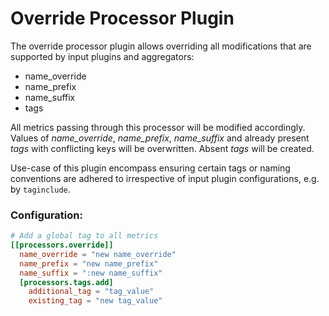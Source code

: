 # Override Processor Plugin

The override processor plugin allows overriding all modifications that are
supported by input plugins and aggregators:

* name_override
* name_prefix
* name_suffix
* tags

All metrics passing through this processor will be modified accordingly. Values
of *name_override*, *name_prefix*, *name_suffix* and already present *tags* with
conflicting keys will be overwritten. Absent *tags* will be created.

Use-case of this plugin encompass ensuring certain tags or naming conventions
are adhered to irrespective of input plugin configurations, e.g. by
`taginclude`.

### Configuration:

```toml
# Add a global tag to all metrics
[[processors.override]]
  name_override = "new name_override"
  name_prefix = "new name_prefix"
  name_suffix = ":new name_suffix"
  [processors.tags.add]
    additional_tag = "tag_value"
    existing_tag = "new tag_value"
```
